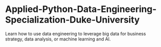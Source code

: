 # Applied-Python-Data-Engineering-Specialization-Duke-University
Learn how to use data engineering to leverage big data for business strategy, data analysis, or machine learning and AI.
